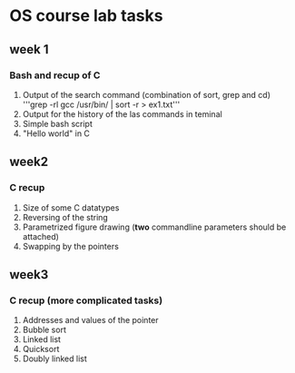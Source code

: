 # OS course lab tasks
## week 1
### Bash and recup of C

1. Output of the search command (combination of sort, grep and cd)
'''grep -rl gcc /usr/bin/ | sort -r > ex1.txt'''
2. Output for the history of the las commands in teminal
3. Simple bash script
4. "Hello world" in C

## week2
### C recup

1. Size of some C datatypes
2. Reversing of the string
3. Parametrized figure drawing (**two** commandline parameters should be attached)
4. Swapping by the pointers

## week3
### C recup (more complicated tasks)

1. Addresses and values of the pointer
2. Bubble sort
3. Linked list
4. Quicksort
5. Doubly linked list

